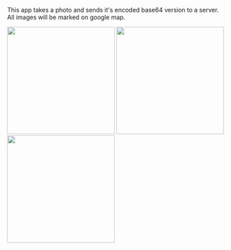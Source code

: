 This app takes a photo and sends it's encoded base64 version to a server. All images will be marked on google map.

<p>
<img src ="https://pp.userapi.com/c830209/v830209497/998da/d2pOAZPVA78.jpg" width=250/>
<img src ="https://pp.userapi.com/c841239/v841239497/727c6/_SZC4B4rliY.jpg" width=250/>
<img src ="https://pp.userapi.com/c841620/v841620497/751ef/qVYY4MPzSiM.jpg" width=250/>
</p>
